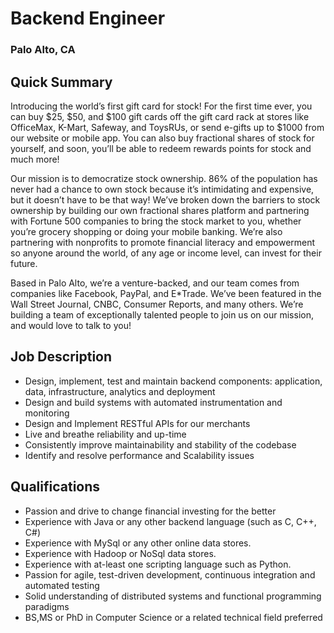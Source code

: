 # Backend Engineer
### Palo Alto, CA

## Quick Summary
Introducing the world’s first gift card for stock! For the first time ever, you can buy $25, $50, and $100 gift cards off the gift card rack at stores like OfficeMax, K-Mart, Safeway, and ToysRUs, or send e-gifts up to $1000 from our website or mobile app. You can also buy fractional shares of stock for yourself, and soon, you’ll be able to redeem rewards points for stock and much more!

Our mission is to democratize stock ownership. 86% of the population has never had a chance to own stock because it’s intimidating and expensive, but it doesn’t have to be that way! We’ve broken down the barriers to stock ownership by building our own fractional shares platform and partnering with Fortune 500 companies to bring the stock market to you, whether you’re grocery shopping or doing your mobile banking. We’re also partnering with nonprofits to promote financial literacy and empowerment so anyone around the world, of any age or income level, can invest for their future.

Based in Palo Alto, we’re a venture-backed, and our team comes from companies like Facebook, PayPal, and E*Trade. We’ve been featured in the Wall Street Journal, CNBC, Consumer Reports, and many others. We’re building a team of exceptionally talented people to join us on our mission, and would love to talk to you!


## Job Description
+	Design, implement, test and maintain backend components: application, data, infrastructure, analytics and deployment
+	Design and build systems with automated instrumentation and monitoring
+	Design and Implement RESTful APIs for our merchants
+	Live and breathe reliability and up-time
+	Consistently improve maintainability and stability of the codebase
+	Identify and resolve performance and Scalability issues

## Qualifications
+	Passion and drive to change financial investing for the better
+	Experience with Java or any other backend language (such as C, C++, C#)
+	Experience with MySql or any other online data stores.
+	Experience with Hadoop or NoSql data stores.
+	Experience with at-least one scripting language such as Python.
+	Passion for agile, test-driven development, continuous integration and automated testing
+	Solid understanding of distributed systems and functional programming paradigms
+	BS,MS or PhD in Computer Science or a related technical field preferred
